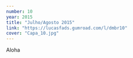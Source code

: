 ```yaml
---
number: 10
year: 2015
title: "Julho/Agosto 2015"
link: "https://lucasfads.gumroad.com/l/dmbr10"
cover: "Capa_10.jpg"
---
```

Aloha
